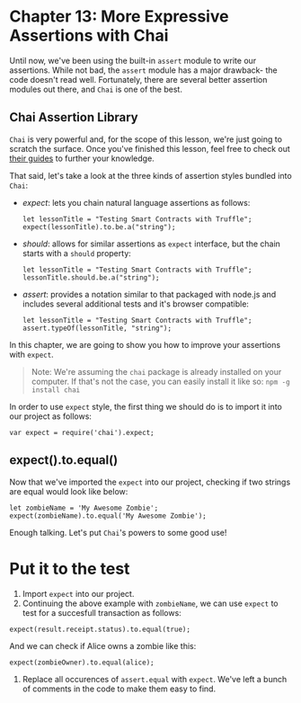 # Chapter 13: More Expressive Assertions with Chai

Until now, we've been using the built-in `assert` module to write our assertions. While not bad, the `assert` module has a major drawback- the code doesn't read well. Fortunately, there are several better assertion modules out there, and `Chai` is one of the best.

## Chai Assertion Library

`Chai` is very powerful and, for the scope of this lesson, we're just going to scratch the surface. Once you've finished this lesson, feel free to check out [their guides](https://www.chaijs.com/guide/) to further your knowledge.

That said, let's take a look at the three kinds of assertion styles bundled into `Chai`:

- _expect_: lets you chain natural language assertions as follows:

  ```
  let lessonTitle = "Testing Smart Contracts with Truffle";
  expect(lessonTitle).to.be.a("string");

  ```

- _should_: allows for similar assertions as `expect` interface, but the chain starts with a `should` property:

  ```
  let lessonTitle = "Testing Smart Contracts with Truffle";
  lessonTitle.should.be.a("string");

  ```

- _assert_: provides a notation similar to that packaged with node.js and includes several additional tests and it's browser compatible:

  ```
  let lessonTitle = "Testing Smart Contracts with Truffle";
  assert.typeOf(lessonTitle, "string");

  ```

In this chapter, we are going to show you how to improve your assertions with `expect`.

> Note: We're assuming the `chai` package is already installed on your computer. If that's not the case, you can easily install it like so: `npm -g install chai`

In order to use `expect` style, the first thing we should do is to import it into our project as follows:

```
var expect = require('chai').expect;

```

## expect().to.equal()

Now that we've imported the `expect` into our project, checking if two strings are equal would look like below:

```
let zombieName = 'My Awesome Zombie';
expect(zombieName).to.equal('My Awesome Zombie');

```

Enough talking. Let's put `Chai`'s powers to some good use!

# Put it to the test

1.  Import `expect` into our project.
2.  Continuing the above example with `zombieName`, we can use `expect` to test for a succesfull transaction as follows:

```
expect(result.receipt.status).to.equal(true);

```

And we can check if Alice owns a zombie like this:

```
expect(zombieOwner).to.equal(alice);

```

1.  Replace all occurences of `assert.equal` with `expect`. We've left a bunch of comments in the code to make them easy to find.
